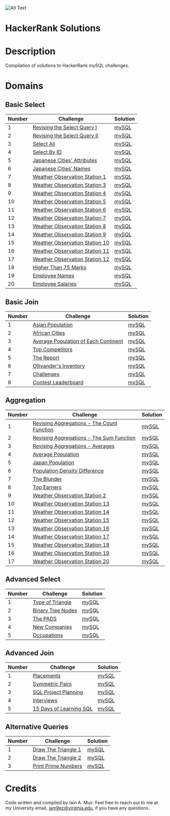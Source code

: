 ![Alt Text](https://d3keuzeb2crhkn.cloudfront.net/hackerrank/assets/styleguide/logo_wordmark-f5c5eb61ab0a154c3ed9eda24d0b9e31.svg)
# HackerRank Solutions

# Description
Compilation of solutions to HackerRank mySQL challenges.

# Domains
## Basic Select
Number | Challenge | Solution
------------ | ------------- | -------------
1 | [Revising the Select Query I](https://www.hackerrank.com/challenges/revising-the-select-query) | [mySQL](https://github.com/iainmuir6/HackerRankSolutions/blob/main/Basic%20Select/RevisingTheSelectQueryI.sql)
2 | [Revising the Select Query II](https://www.hackerrank.com/challenges/revising-the-select-query-2) | [mySQL](https://github.com/iainmuir6/HackerRankSolutions/blob/main/Basic%20Select/RevisingTheSelectQueryII.sql)
3 | [Select All](https://www.hackerrank.com/challenges/select-all) | [mySQL](https://github.com/iainmuir6/HackerRankSolutions/blob/main/Basic%20Select/SelectAll.sql)
4 | [Select By ID](https://www.hackerrank.com/challenges/select-by-id) | [mySQL](https://github.com/iainmuir6/HackerRankSolutions/blob/main/Basic%20Select/SelectByID.sql)
5 | [Japanese Cities' Attributes](https://www.hackerrank.com/challenges/japanese-cities-attributes) | [mySQL](https://github.com/iainmuir6/HackerRankSolutions/blob/main/Basic%20Select/JapaneseCitiesAttributes.sql)
6 | [Japanese Cities' Names](https://www.hackerrank.com/challenges/japanese-cities-names) | [mySQL](https://github.com/iainmuir6/HackerRankSolutions/blob/main/Basic%20Select/JapaneseCitiesNames.sql)
7 | [Weather Observation Station 1](https://www.hackerrank.com/challenges/weather-observation-station-1) | [mySQL](https://github.com/iainmuir6/HackerRankSolutions/blob/main/Basic%20Select/WeatherObservationStation1.sql)
8 | [Weather Observation Station 3](https://www.hackerrank.com/challenges/weather-observation-station-3) | [mySQL](https://github.com/iainmuir6/HackerRankSolutions/blob/main/Basic%20Select/WeatherObservationStation3.sql)
9 | [Weather Observation Station 4](https://www.hackerrank.com/challenges/weather-observation-station-4) | [mySQL](https://github.com/iainmuir6/HackerRankSolutions/blob/main/Basic%20Select/WeatherObservationStation4.sql)
10 | [Weather Observation Station 5](https://www.hackerrank.com/challenges/weather-observation-station-5) | [mySQL](https://github.com/iainmuir6/HackerRankSolutions/blob/main/Basic%20Select/WeatherObservationStation5.sql)
11 | [Weather Observation Station 6](https://www.hackerrank.com/challenges/weather-observation-station-6) | [mySQL](https://github.com/iainmuir6/HackerRankSolutions/blob/main/Basic%20Select/WeatherObservationStation6.sql)
12 | [Weather Observation Station 7](https://www.hackerrank.com/challenges/weather-observation-station-7) | [mySQL](https://github.com/iainmuir6/HackerRankSolutions/blob/main/Basic%20Select/WeatherObservationStation7.sql)
13 | [Weather Observation Station 8](https://www.hackerrank.com/challenges/weather-observation-station-8) | [mySQL](https://github.com/iainmuir6/HackerRankSolutions/blob/main/Basic%20Select/WeatherObservationStation8.sql)
14 | [Weather Observation Station 9](https://www.hackerrank.com/challenges/weather-observation-station-9) | [mySQL](https://github.com/iainmuir6/HackerRankSolutions/blob/main/Basic%20Select/WeatherObservationStation9.sql)
15 | [Weather Observation Station 10](https://www.hackerrank.com/challenges/weather-observation-station-10) | [mySQL](https://github.com/iainmuir6/HackerRankSolutions/blob/main/Basic%20Select/WeatherObservationStation10.sql)
16 | [Weather Observation Station 11](https://www.hackerrank.com/challenges/weather-observation-station-11) | [mySQL](https://github.com/iainmuir6/HackerRankSolutions/blob/main/Basic%20Select/WeatherObservationStation11.sql)
17 | [Weather Observation Station 12](https://www.hackerrank.com/challenges/weather-observation-station-12) | [mySQL](https://github.com/iainmuir6/HackerRankSolutions/blob/main/Basic%20Select/WeatherObservationStation12.sql)
18 | [Higher Than 75 Marks](https://www.hackerrank.com/challenges/more-than-75-marks) | [mySQL](https://github.com/iainmuir6/HackerRankSolutions/blob/main/Basic%20Select/HigherThan75Marks.sql)
19 | [Employee Names](https://www.hackerrank.com/challenges/name-of-employees) | [mySQL](https://github.com/iainmuir6/HackerRankSolutions/blob/main/Basic%20Select/EmployeeNames.sql)
20 | [Employee Salaries](https://www.hackerrank.com/challenges/salary-of-employees) | [mySQL](https://github.com/iainmuir6/HackerRankSolutions/blob/main/Basic%20Select/EmployeeSalaries.sql)

## Basic Join
Number | Challenge | Solution
------------ | ------------- | -------------
1 | [Asian Population](https://www.hackerrank.com/challenges/asian-population) | [mySQL](https://github.com/iainmuir6/HackerRankSolutions/blob/main/Basic%20Select/AsianPopulation.sql)
2 | [African Cities](https://www.hackerrank.com/challenges/african-cities) | [mySQL](https://github.com/iainmuir6/HackerRankSolutions/blob/main/Basic%20Select/AfricanCities.sql)
3 | [Average Population of Each Continent](https://www.hackerrank.com/challenges/average-population-of-each-continent) | [mySQL](https://github.com/iainmuir6/HackerRankSolutions/blob/main/Basic%20Select/AveragePopulationOfEachContinent.sql)
4 | [Top Competitors](https://www.hackerrank.com/challenges/top-competitors) | [mySQL](https://github.com/iainmuir6/HackerRankSolutions/blob/main/Basic%20Select/TopCompetitors.sql)
5 | [The Report](https://www.hackerrank.com/challenges/the-report) | [mySQL](https://github.com/iainmuir6/HackerRankSolutions/blob/main/Basic%20Select/TheReport.sql)
6 | [Ollivander's Inventory](https://www.hackerrank.com/challenges/harry-potter-and-wands) | [mySQL](https://github.com/iainmuir6/HackerRankSolutions/blob/main/Basic%20Select/OllivandersInventory.sql)
7 | [Challenges](https://www.hackerrank.com/challenges/challenges) | [mySQL](https://github.com/iainmuir6/HackerRankSolutions/blob/main/Basic%20Select/Challenges.sql)
8 | [Contest Leaderboard](https://www.hackerrank.com/challenges/contest-leaderboard) | [mySQL](https://github.com/iainmuir6/HackerRankSolutions/blob/main/Basic%20Select/ContestLeaderboard.sql)

## Aggregation
Number | Challenge | Solution
------------ | ------------- | -------------
1 | [Revising Aggregations - The Count Function](https://www.hackerrank.com/challenges/revising-aggregations-the-count-function) | [mySQL](https://github.com/iainmuir6/HackerRankSolutions/blob/main/Basic%20Select/RevisingAggregations-TheCountFunction.sql)
2 | [Revising Aggregations - The Sum Function](https://www.hackerrank.com/challenges/revising-aggregations-the-sum-function) | [mySQL](https://github.com/iainmuir6/HackerRankSolutions/blob/main/Basic%20Select/RevisingAggregations-TheSumFunction.sql)
3 | [Revising Aggregations - Averages](https://www.hackerrank.com/challenges/revising-aggregations-averages) | [mySQL](https://github.com/iainmuir6/HackerRankSolutions/blob/main/Basic%20Select/RevisingAggregations-Averages.sql)
4 | [Average Population](https://www.hackerrank.com/challenges/average-population) | [mySQL](https://github.com/iainmuir6/HackerRankSolutions/blob/main/Basic%20Select/AveragePopulation.sql)
5 | [Japan Population](https://www.hackerrank.com/challenges/japan-population) | [mySQL](https://github.com/iainmuir6/HackerRankSolutions/blob/main/Basic%20Select/JapanPopulation.sql)
6 | [Population Density Difference](https://www.hackerrank.com/challenges/population-density-difference) | [mySQL](https://github.com/iainmuir6/HackerRankSolutions/blob/main/Basic%20Select/PopulationDensityDifference.sql)
7 | [The Blunder](https://www.hackerrank.com/challenges/the-blunder) | [mySQL](https://github.com/iainmuir6/HackerRankSolutions/blob/main/Basic%20Select/TheBlunder.sql)
8 | [Top Earners](https://www.hackerrank.com/challenges/earnings-of-employees) | [mySQL](https://github.com/iainmuir6/HackerRankSolutions/blob/main/Basic%20Select/TopEarners.sql)
9 | [Weather Observation Station 2](https://www.hackerrank.com/challenges/weather-observation-station-2) | [mySQL](https://github.com/iainmuir6/HackerRankSolutions/blob/main/Basic%20Select/WeatherObservationStation2.sql)
10 | [Weather Observation Station 13](https://www.hackerrank.com/challenges/weather-observation-station-13) | [mySQL](https://github.com/iainmuir6/HackerRankSolutions/blob/main/Basic%20Select/WeatherObservationStation13.sql)
11 | [Weather Observation Station 14](https://www.hackerrank.com/challenges/weather-observation-station-14) | [mySQL](https://github.com/iainmuir6/HackerRankSolutions/blob/main/Basic%20Select/WeatherObservationStation14.sql)
12 | [Weather Observation Station 15](https://www.hackerrank.com/challenges/weather-observation-station-15) | [mySQL](https://github.com/iainmuir6/HackerRankSolutions/blob/main/Basic%20Select/WeatherObservationStation15.sql)
13 | [Weather Observation Station 16](https://www.hackerrank.com/challenges/weather-observation-station-16) | [mySQL](https://github.com/iainmuir6/HackerRankSolutions/blob/main/Basic%20Select/WeatherObservationStation16.sql)
14 | [Weather Observation Station 17](https://www.hackerrank.com/challenges/weather-observation-station-17) | [mySQL](https://github.com/iainmuir6/HackerRankSolutions/blob/main/Basic%20Select/WeatherObservationStation17.sql)
15 | [Weather Observation Station 18](https://www.hackerrank.com/challenges/weather-observation-station-18) | [mySQL](https://github.com/iainmuir6/HackerRankSolutions/blob/main/Basic%20Select/WeatherObservationStation18.sql)
16 | [Weather Observation Station 19](https://www.hackerrank.com/challenges/weather-observation-station-19) | [mySQL](https://github.com/iainmuir6/HackerRankSolutions/blob/main/Basic%20Select/WeatherObservationStation19.sql)
17 | [Weather Observation Station 20](https://www.hackerrank.com/challenges/weather-observation-station-20) | [mySQL](https://github.com/iainmuir6/HackerRankSolutions/blob/main/Basic%20Select/WeatherObservationStation20.sql)

## Advanced Select
Number | Challenge | Solution
------------ | ------------- | -------------
1 | [Type of Triangle](https://www.hackerrank.com/challenges/what-type-of-triangle) | [mySQL](https://github.com/iainmuir6/HackerRankSolutions/blob/main/Basic%20Select/TypeOfTriangle.sql)
2 | [Binary Tree Nodes](https://www.hackerrank.com/challenges/binary-search-tree-1) | [mySQL](https://github.com/iainmuir6/HackerRankSolutions/blob/main/Basic%20Select/BinaryTreeNodes.sql)
3 | [The PADS](https://www.hackerrank.com/challenges/the-pads) | [mySQL](https://github.com/iainmuir6/HackerRankSolutions/blob/main/Basic%20Select/ThePADS.sql)
4 | [New Companies](https://www.hackerrank.com/challenges/new-companies) | [mySQL](https://github.com/iainmuir6/HackerRankSolutions/blob/main/Basic%20Select/NewCompanies.sql)
5 | [Occupations](https://www.hackerrank.com/challenges/occupations) | [mySQL](https://github.com/iainmuir6/HackerRankSolutions/blob/main/Basic%20Select/Occupations.sql)

## Advanced Join
Number | Challenge | Solution
------------ | ------------- | -------------
1 | [Placements](https://www.hackerrank.com/challenges/placements) | [mySQL](https://github.com/iainmuir6/HackerRankSolutions/blob/main/Basic%20Select/Placements.sql)
2 | [Symmetric Pairs](https://www.hackerrank.com/challenges/symmetric-pairs) | [mySQL](https://github.com/iainmuir6/HackerRankSolutions/blob/main/Basic%20Select/SymmetricPairs.sql)
3 | [SQL Project Planning](https://www.hackerrank.com/challenges/sql-projects) | [mySQL](https://github.com/iainmuir6/HackerRankSolutions/blob/main/Basic%20Select/SQLProjectPlanning.sql)
4 | [Interviews](https://www.hackerrank.com/challenges/interviews) | [mySQL](https://github.com/iainmuir6/HackerRankSolutions/blob/main/Basic%20Select/Interviews.sql)
5 | [15 Days of Learning SQL](https://www.hackerrank.com/challenges/15-days-of-learning-sql) | [mySQL](https://github.com/iainmuir6/HackerRankSolutions/blob/main/Basic%20Select/15DaysOfLearningSQL.sql)

## Alternative Queries
Number | Challenge | Solution
------------ | ------------- | -------------
1 | [Draw The Triangle 1](https://www.hackerrank.com/challenges/draw-the-triangle-1) | [mySQL](https://github.com/iainmuir6/HackerRankSolutions/blob/main/Basic%20Select/DrawTheTriangle1.sql)
2 | [Draw The Triangle 2](https://www.hackerrank.com/challenges/draw-the-triangle-2) | [mySQL](https://github.com/iainmuir6/HackerRankSolutions/blob/main/Basic%20Select/DrawTheTriangle2.sql)
3 | [Print Prime Numbers](https://www.hackerrank.com/challenges/print-prime-numbers) | [mySQL](https://github.com/iainmuir6/HackerRankSolutions/blob/main/Basic%20Select/PrintPrimeNumbers.sql)

# Credits
Code written and compiled by Iain A. Muir.
Feel free to reach out to me at my University email, iam9ez@virginia.edu, if you have any questions.
